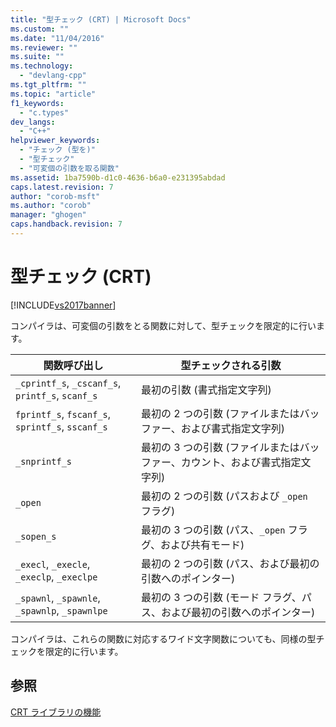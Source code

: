 ```yaml
---
title: "型チェック (CRT) | Microsoft Docs"
ms.custom: ""
ms.date: "11/04/2016"
ms.reviewer: ""
ms.suite: ""
ms.technology: 
  - "devlang-cpp"
ms.tgt_pltfrm: ""
ms.topic: "article"
f1_keywords: 
  - "c.types"
dev_langs: 
  - "C++"
helpviewer_keywords: 
  - "チェック (型を)"
  - "型チェック"
  - "可変個の引数を取る関数"
ms.assetid: 1ba7590b-d1c0-4636-b6a0-e231395abdad
caps.latest.revision: 7
author: "corob-msft"
ms.author: "corob"
manager: "ghogen"
caps.handback.revision: 7
---
```

# 型チェック (CRT)
[!INCLUDE[vs2017banner](../assembler/inline/includes/vs2017banner.md)]

コンパイラは、可変個の引数をとる関数に対して、型チェックを限定的に行います。  
  
|関数呼び出し|型チェックされる引数|  
|------------|----------------|  
|`_cprintf_s`, `_cscanf_s`, `printf_s`, `scanf_s`|最初の引数 \(書式指定文字列\)|  
|`fprintf_s`, `fscanf_s`, `sprintf_s`, `sscanf_s`|最初の 2 つの引数 \(ファイルまたはバッファー、および書式指定文字列\)|  
|`_snprintf_s`|最初の 3 つの引数 \(ファイルまたはバッファー、カウント、および書式指定文字列\)|  
|`_open`|最初の 2 つの引数 \(パスおよび `_open` フラグ\)|  
|`_sopen_s`|最初の 3 つの引数 \(パス、`_open` フラグ、および共有モード\)|  
|`_execl`, `_execle`, `_execlp`, `_execlpe`|最初の 2 つの引数 \(パス、および最初の引数へのポインター\)|  
|`_spawnl`, `_spawnle`, `_spawnlp`, `_spawnlpe`|最初の 3 つの引数 \(モード フラグ、パス、および最初の引数へのポインター\)|  
  
 コンパイラは、これらの関数に対応するワイド文字関数についても、同様の型チェックを限定的に行います。  
  
## 参照  
 [CRT ライブラリの機能](../c-runtime-library/crt-library-features.md)